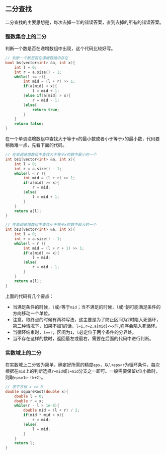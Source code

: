 ## 二分查找

二分查找的主要思想是，每次去掉一半的错误答案，直到去掉的所有的错误答案。

### 整数集合上的二分

判断一个数是否在递增数组中出现，这个代码比较好写。

```cpp
// 判断一个数是否在递增数组中存在
bool bs(vector<int> &a, int x){
    int l = 0;
    int r = a.size() - 1;
    while(l <= r){
        int mid = (l + r) >> 1;
        if(a[mid] < x){
            l = mid + 1;
        }else if(a[mid] > x){
            r = mid - 1;
        }else{
            return true;
        }
    }
    return false;
}
```

在一个单调递增数组中查找大于等于x的最小数或者小于等于x的最小数，代码要稍微难一点，先看下面的代码。

```cpp
// 在单调递增数组中查找大于等于x的数中最小的一个
int bs1(vector<int> &a, int x){
    int l = 0;
    int r = a.size() - 1;
    while(l < r ){
        int mid = (l + r) >> 1;
        if(a[mid] >= x){
            r = mid;
        }else{
            l = mid + 1;
        }
    }
    return a[l];
}

// 在单调递增数组中查找小于等于x的数中最大的一个
int bs2(vector<int> &a, int x){
    int l = 0;
    int r = a.size() - 1;
    while(l < r ){
        int mid = (l + r + 1) >> 1;
        if(a[mid] <= x){
            l = mid;
        }else{
            r = mid - 1;
        }
    }
    return a[l];
}
```

上面的代码有几个要点：

- 当满足条件的时候，`l`或`r`等于`mid`；当不满足的时候，`l`或`r`朝可能满足条件的方向移动一个单位。
- 注意，取终点的时候有两种写法，这主要是为了防止区间为2时陷入死循环，第二种情况下，如果不加1的话，`l=1,r=2,a[mid]<=x`时,程序会陷入死循环。
- 当循环结束时，`l==r`，区间为`1`，`l`必定位于两个条件的分界处。
- 当不存在这样的数时，返回最左或最右，需要在后面的代码中进行判断。

### 实数域上的二分

在实数域上二分较为简单，确定好所需的精度`eps`，以`l+eps<r`为循环条件，每次根据在`mid`上的判断选择`r=mid`或`l=mid`分支之一即可。一般需要保留`k`位小数时，则取`eps=1e-(k+2)`。

```cpp
// 求平方根 x >= 0
double squareRoot(double x){
    double l = 0;
    double r = x;
    while(r - l > 1e-8){
        double mid = (l + r) / 2;
        if(mid * mid > x){
            r = mid;
        }else{
            l = mid;
        }
    }
    return l;
}
```